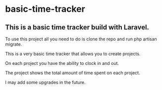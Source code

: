 # basic-time-tracker
This is a basic time tracker build with Laravel.
---
To use this project all you need to do is clone the repo and run php artisan migrate.

This is a very basic time tracker that allows you to create projects.

On each project you have the ability to clock in and out.

The project shows the total amount of time spent on each project.

I may add some upgrades in the future.
